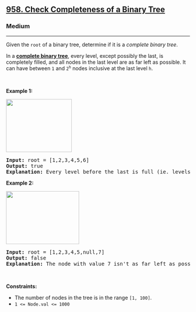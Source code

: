 <h2><a href="https://leetcode.com/problems/check-completeness-of-a-binary-tree/">958. Check Completeness of a Binary Tree</a></h2><h3>Medium</h3><hr><div><p>Given the <code>root</code> of a binary tree, determine if it is a <em>complete binary tree</em>.</p>

<p>In a <strong><a href="http://en.wikipedia.org/wiki/Binary_tree#Types_of_binary_trees" target="_blank">complete binary tree</a></strong>, every level, except possibly the last, is completely filled, and all nodes in the last level are as far left as possible. It can have between <code>1</code> and <code>2<sup>h</sup></code> nodes inclusive at the last level <code>h</code>.</p>

<p>&nbsp;</p>
<p><strong class="example">Example 1:</strong></p>
<img alt="" src="https://assets.leetcode.com/uploads/2018/12/15/complete-binary-tree-1.png" style="width: 180px; height: 145px;">
<pre><strong>Input:</strong> root = [1,2,3,4,5,6]
<strong>Output:</strong> true
<strong>Explanation:</strong> Every level before the last is full (ie. levels with node-values {1} and {2, 3}), and all nodes in the last level ({4, 5, 6}) are as far left as possible.
</pre>

<p><strong class="example">Example 2:</strong></p>
<img alt="" src="https://assets.leetcode.com/uploads/2018/12/15/complete-binary-tree-2.png" style="width: 200px; height: 145px;">
<pre><strong>Input:</strong> root = [1,2,3,4,5,null,7]
<strong>Output:</strong> false
<strong>Explanation:</strong> The node with value 7 isn't as far left as possible.
</pre>

<p>&nbsp;</p>
<p><strong>Constraints:</strong></p>

<ul>
	<li>The number of nodes in the tree is in the range <code>[1, 100]</code>.</li>
	<li><code>1 &lt;= Node.val &lt;= 1000</code></li>
</ul>
</div>